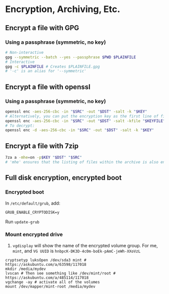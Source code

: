 # Encryption, Archiving, Etc.

## Encrypt a file with GPG
### Using a passphrase (symmetric, no key)
```bash
# Non-interactive
gpg --symmetric --batch --yes --passphrase $PWD $PLAINFILE
# Interactive
gpg -c $PLAINFILE # Creates $PLAINFILE.gpg
# '-c' is an alias for '--symmetric'
```

## Encrypt a file with openssl
### Using a passphrase (symmetric, no key)
```bash
openssl enc -aes-256-cbc -in "$SRC" -out "$DST" -salt -k "$KEY"
# Alternatively, you can put the encryption key as the first line of file $KEYFILE and use this:
openssl enc -aes-256-cbc -in "$SRC" -out "$DST" -salt -kfile "$KEYFILE"
# To decrypt:
openssl enc -d -aes-256-cbc -in "$SRC" -out "$DST" -salt -k "$KEY"
```

## Encrypt a file with 7zip
```bash
7za a -mhe=on -p$KEY "$DST" "$SRC"
# 'mhe' ensures that the listing of files within the archive is also encrypted
```
<!--stackedit_data:
eyJoaXN0b3J5IjpbMTAyNTYyMDQyNl19
-->

## Full disk encryption, encrypted boot

### Encrypted boot

In `/etc/default/grub`, add:
```
GRUB_ENABLE_CRYPTODISK=y
```
Run `update-grub`

### Mount encrypted drive

1. `vgdisplay` will show the name of the encrypted volume group.
For me, `mint`, and `VG UUID` is `hnbpcK-DK3D-4c0m-boEk-pAmC-jeWh-XXoVzL`
```
cryptsetyp luksOpen /dev/sda3 mint # https://askubuntu.com/a/63598/117018
mkdir /media/mydev
lvscan # Then see something like /dev/mint/root # https://askubuntu.com/a/485114/117018
vgchange -ay # activate all of the volumes
mount /dev/mapper/mint-root /media/mydev
```
